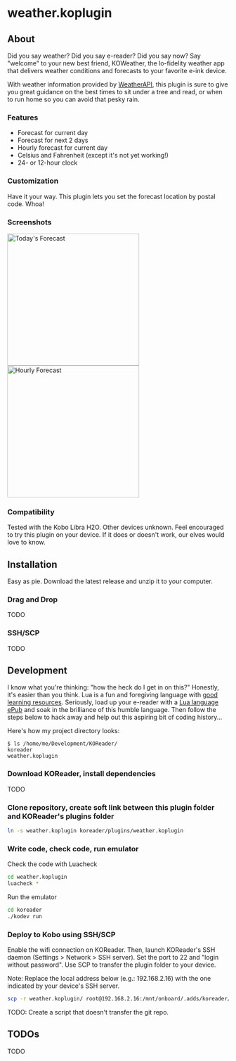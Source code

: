 # weather.koplugin
## About 

Did you say weather? Did you say e-reader? Did you say now? Say "welcome" to your new best friend, KOWeather, the lo-fidelity weather app that delivers weather conditions and forecasts to your favorite e-ink device. 

With weather information provided by [WeatherAPI](https://weatherapi.com), this plugin is sure to give you great guidance on the best times to sit under a tree and read, or when to run home so you can avoid that pesky rain. 

### Features
- Forecast for current day
- Forecast for next 2 days
- Hourly forecast for current day
- Celsius and Fahrenheit (except it's not yet working!)
- 24- or 12-hour clock

### Customization

Have it your way. This plugin lets you set the forecast location by postal code. Whoa!

### Screenshots

<img src="https://user-images.githubusercontent.com/82218266/127771213-c7be7b35-9f27-48db-ac5d-eef3392477d5.png" alt="Today's Forecast" width="300"/>
<img src="https://user-images.githubusercontent.com/82218266/127771212-9e2a4a17-8029-4c5b-842f-86d030fd23b5.png" alt="Hourly Forecast" width="300"/>

### Compatibility

Tested with the Kobo Libra H2O. Other devices unknown. Feel encouraged to try this plugin on your device. If it does or doesn't work, our elves would love to know.

## Installation

Easy as pie. Download the latest release and unzip it to your computer.

### Drag and Drop

TODO

### SSH/SCP

TODO

## Development

I know what you're thinking: "how the heck do I get in on this?" Honestly, it's easier than you think. Lua is a fun and foregiving language with [good learning resources](https://www.lua.org/pil/). Seriously, load up your e-reader with a [Lua language ePub](https://store.feistyduck.com/products/programming-in-lua-fourth-edition-ebook) and soak in the brilliance of this humble language. Then follow the steps below to hack away and help out this aspiring bit of coding history...

Here's how my project directory looks:

```
$ ls /home/me/Development/KOReader/
koreader
weather.koplugin
```

### Download KOReader, install dependencies 

TODO

### Clone repository, create soft link between this plugin folder and KOReader's plugins folder 

```sh
ln -s weather.koplugin koreader/plugins/weather.koplugin
```

### Write code, check code, run emulator

Check the code with Luacheck
```sh
cd weather.koplugin
luacheck *
```

Run the emulator
```sh
cd koreader
./kodev run
```

### Deploy to Kobo using SSH/SCP 

Enable the wifi connection on KOReader. Then, launch KOReader's SSH daemon (Settings > Network > SSH server). Set the port to 22 and "login without password". Use SCP to transfer the plugin folder to your device.

Note: Replace the local address below (e.g.: 192.168.2.16) with the one indicated by your device's SSH server.
```sh
scp -r weather.koplugin/ root@192.168.2.16:/mnt/onboard/.adds/koreader/plugins/weather.koplugin/
```

TODO: Create a script that doesn't transfer the git repo.


## TODOs

TODO